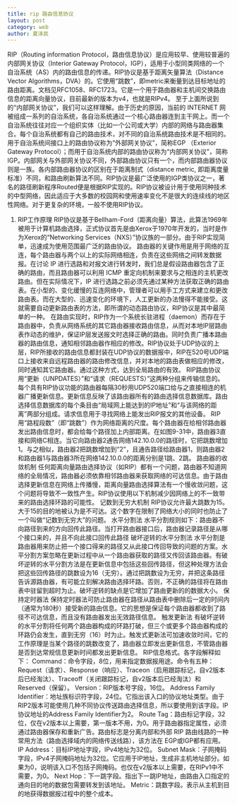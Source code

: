 ```yaml
---
title: rip 路由信息协议
layout: post
category: web
author: 夏泽民
---
```

<!-- more -->
RIP（Routing information Protocol，路由信息协议）是应用较早、使用较普遍的内部网关协议（Interior Gateway Protocol，IGP），适用于小型同类网络的一个自治系统（AS）内的路由信息的传递。RIP协议是基于距离矢量算法（Distance Vector Algorithms，DVA）的。它使用“跳数”，即metric来衡量到达目标地址的路由距离。文档见RFC1058、RFC1723。它是一个用于路由器和主机间交换路由信息的距离向量协议，目前最新的版本为v4，也就是RIPv4。
至于上面所说到的“内部网关协议”，我们可以这样理解。由于历史的原因，当前的 INTERNET 网被组成一系列的自治系统，各自治系统通过一个核心路由器连到主干网上。而一个自治系统往往对应一个组织实体（比如一个公司或大学）内部的网络与路由器集合。每个自治系统都有自己的路由技术，对不同的自治系统路由技术是不相同的。用于自治系统间接口上的路由协议称为“外部网关协议”，简称EGP （Exterior Gateway Protocol）；而用于自治系统内部的路由协议称为“内部网关协议”，简称 IGP。内部网关与外部网关协议不同，外部路由协议只有一个，而内部路由器协议则是一族。各内部路由器协议的区别在于距离制式（distance metric, 即距离度量标准）不同，和路由刷新算法不同。RIP协议是最广泛使用的IGP类协议之一，著名的路径刷新程序Routed便是根据RIP实现的。RIP协议被设计用于使用同种技术的中型网络，因此适应于大多数的校园网和使用速率变化不是很大的连续线的地区性网络。对于更复杂的环境，一般不使用RIP协议。
1. RIP工作原理
RIP协议是基于Bellham-Ford（距离向量）算法，此算法1969年被用于计算机路由选择，正式协议首先是由Xerox于1970年开发的，当时是作为Xerox的“Networking Services（NXS）”协议族的一部分。由于RIP实现简单，迅速成为使用范围最广泛的路由协议。
路由器的关键作用是用于网络的互连，每个路由器与两个以上的实际网络相连，负责在这些网络之间转发数据报。在讨论 IP 进行选路和对报文进行转发时，我们总是假设路由器包含了正确的路由，而且路由器可以利用 ICMP 重定向机制来要求与之相连的主机更改路由。但在实际情况下，IP 进行选路之前必须先通过某种方法获取正确的路由表。在小型的、变化缓慢的互连网络中，管理者可以用手工方式来建立和更改路由表。而在大型的、迅速变化的环境下，人工更新的办法慢得不能接受。这就需要自动更新路由表的方法，即所谓的动态路由协议，RIP协议是其中最简单的一种。
在路由实现时，RIP作为一个系统长驻进程（daemon）而存在于路由器中，负责从网络系统的其它路由器接收路由信息，从而对本地IP层路由表作动态的维护，保证IP层发送报文时选择正确的路由。同时负责广播本路由器的路由信息，通知相邻路由器作相应的修改。RIP协议处于UDP协议的上层，RIP所接收的路由信息都封装在UDP协议的数据报中，RIP在520号UDP端口上接收来自远程路由器的路由修改信息，并对本地的路由表做相应的修改，同时通知其它路由器。通过这种方式，达到全局路由的有效。
RIP路由协议用“更新（UNPDATES）”和“请求（REQUESTS）”这两种分组来传输信息的。每个具有RIP协议功能的路由器每隔30秒用UDP520端口给与之直接相连的机器广播更新信息。更新信息反映了该路由器所有的路由选择信息数据库。路由选择信息数据库的每个条目由“局域网上能达到的IP地址”和“与该网络的距离”两部分组成。请求信息用于寻找网络上能发出RIP报文的其他设备。
RIP用“路程段数”（即“跳数”）作为网络距离的尺度。每个路由器在给相邻路由器发出路由信息时，都会给每个路径加上内部距离。在如图9-31中，路由器3直接和网络C相连。当它向路由器2通告网络142.10.0.0的路径时，它把跳数增加1。与之相似，路由器2把跳数增加到“2”，且通告路径给路由器1，则路由器2和路由器1与路由器3所在网络142.10.0.0的距离分别是1跳、2跳。
路由器的收敛机制
任何距离向量路由选择协议（如RIP）都有一个问题，路由器不知道网络的全局情况，路由器必须依靠相邻路由器来获取网络的可达信息。由于路由选择更新信息在网络上传播慢，距离向量路由选择算法有一个慢收敛问题，这个问题将导致不一致性产生。RIP协议使用以下机制减少因网络上的不一致带来的路由选择环路的可能性。
记数到无穷大机制
RIP协议允许最大跳数为15。大于15的目的地被认为是不可达。这个数字在限制了网络大小的同时也防止了一个叫做“记数到无穷大”的问题。
 水平分割法
水平分割规则如下：路由器不向路径到来的方向回传此路径。当打开路由器接口后，路由器记录路径是从哪个接口来的，并且不向此接口回传此路径
  破坏逆转的水平分割法
水平分割是路由器用来防止把一个接口得来的路径又从此接口传回导致的问题的方案。水平分割方案忽略在更新过程中从一个路由器获取的路径又传回该路由器。有破坏逆转的水平分割方法是在更新信息中包括这些回传路径，但这种处理方法会把这些回传路径的跳数设为16（无穷）。通过把跳数设为无穷，并把这条路径告诉源路由器，有可能立刻解决路由选择环路。否则，不正确的路径将在路由表中驻留到超时为止。破坏逆转的缺点是它增加了路由更新的的数据大小。
保持定时器法
保持定时器法可防止路由器在路径从路由表中删除后一定的时间内（通常为180秒）接受新的路由信息。它的思想是保证每个路由器都收到了路径不可达信息，而且没有路由器发出无效路径信息。
  触发更新法
有破坏逆转的水平分割将任何两个路由器构成的环路打破，但三个或更多个路由器构成的环路仍会发生，直到无穷（16）时为止。触发式更新法可加速收敛时间，它的工作原理是当某个路径的跳数改变了，路由器立即发出更新信息，不管路由器是否到达常规信息更新时间都发出更新信息。
RIP信息格式。各字段解释如下：
Command：命令字段，8位，用来指定数据报用途。命令有五种：Request（请求）、Response（响应）、Traceon（启用跟踪标记，自v2版本后已经淘汰）、Traceoff（关闭跟踪标记，自v2版本后已经淘汰）和 Reserved（保留）。
Version：RIP版本号字段，16位。
Address Family Identifier：地址族标识符字段，24位。它指出该入口的协议地址类型。由于 RIP2版本可能使用几种不同协议传送路由选择信息，所以要使用到该字段。IP协议地址的Address Family Identifier为2。
Route Tag：路由标记字段，32位，仅在v2版本以上需要，第一版本不用，为0。用于路由器指定属性，必须通过路由器保存和重新广告。路由标志是分离内部和外部 RIP 路由线路的一种常用方法（路由选择域内的网络传送线路），该方法在 EGP或IGP都有应用。
IP Address：目标IP地址字段，IPv4地址为32位。
Subnet Mask：子网掩码字段，IPv4子网掩码地址为32位。它应用于IP地址，生成非主机地址部分。如果为0，说明该入口不包括子网掩码。也仅在v2版本以上需要，在RIPv1中不需要，为0。
Next Hop：下一跳字段。指出下一跳IP地址，由路由入口指定的通向目的地的数据包需要转发到该地址。
Metric：跳数字段。表示从主机到目的地获得数据报过程中的整个成本。